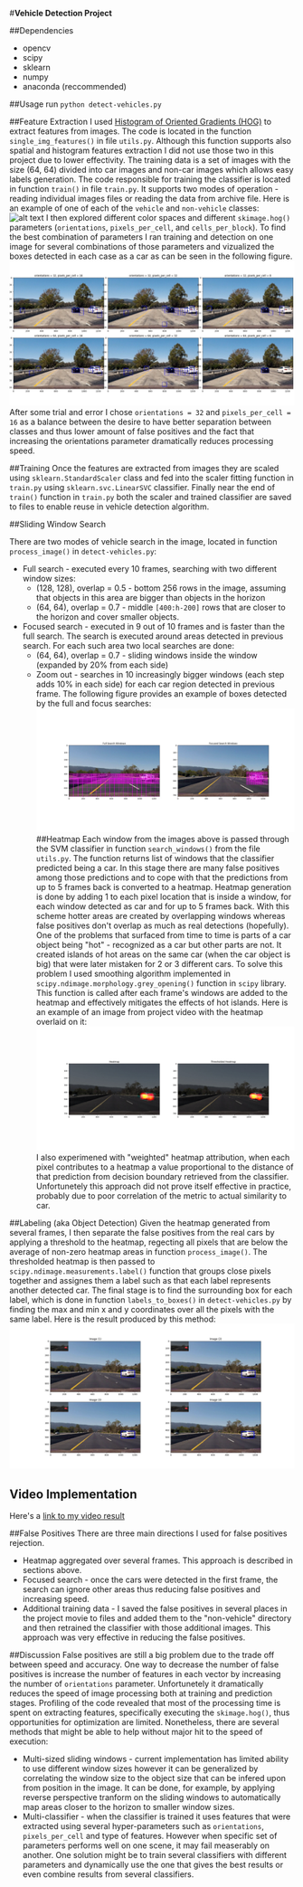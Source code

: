 #**Vehicle Detection Project**

[//]: # (Image References)
[image1]: ./examples/car_not_car.png
[image2]: ./examples/HOG_example.jpg
[image3]: ./examples/sliding_windows.jpg
[image4]: ./examples/heatmap.jpg
[image5]: ./examples/sliding_window.jpg
[video1]: ./output.avi

##Dependencies
* opencv
* scipy
* sklearn
* numpy
* anaconda (reccommended)

##Usage
run `python detect-vehicles.py`

##Feature Extraction
I used [Histogram of Oriented Gradients (HOG)](./https://en.wikipedia.org/wiki/Histogram_of_oriented_gradients) to extract features from images. The code is located in the function `single_img_features()` in file `utils.py`. Although this function supports also spatial and histogram features extraction I did not use those two in this project due to lower effectivity. 
The training data is a set of images with the size (64, 64) divided into car images and non-car images which allows easy labels generation. The code responsible for training the classifier is located in function `train()` in file `train.py`. It supports two modes of operation - reading individual images files or reading the data from archive file. Here is an example of one of each of the `vehicle` and `non-vehicle` classes:
![alt text][image1]
I then explored different color spaces and different `skimage.hog()` parameters (`orientations`, `pixels_per_cell`, and `cells_per_block`).  To find the best combination of parameters I ran training and detection on one image for several combinations of those parameters and vizualized the boxes detected in each case as a car as can be seen in the following figure.
![alt text][image2]
After some trial and error I chose `orientations = 32` and `pixels_per_cell = 16` as a balance between the desire to have better separation between classes and thus lower amount of false positives and the fact that increasing the orientations parameter dramatically reduces processing speed.

##Training
Once the features are extracted from images they are scaled using `sklearn.StandardScaler` class and fed into the scaler fitting function in `train.py` using `sklearn.svc.LinearSVC` classifier. Finally near the end of `train()` function in `train.py` both the scaler and trained classifier are saved to files to enable reuse in vehicle detection algorithm.

##Sliding Window Search

There are two modes of vehicle search in the image, located in function `process_image()` in `detect-vehicles.py`:
* Full search - executed every 10 frames, searching with two different window sizes:
	* (128, 128), overlap = 0.5 - bottom 256 rows in the image, assuming that objects in this area are bigger than objects in the horizon
	* (64, 64), overlap = 0.7   - middle `[400:h-200]` rows that are closer to the horizon and cover smaller objects.
* Focused search - executed in 9 out of 10 frames and is faster than the full search. The search is executed around areas detected in previous search. For each such area two local searches are done:
	* (64, 64), overlap = 0.7 - sliding windows inside the window (expanded by 20% from each side)
	* Zoom out - searches in 10 increasingly bigger windows (each step adds 10% in each side) for each car region detected in previous frame.
The following figure provides an example of boxes detected by the full and focus searches:
![alt text][image3]
##Heatmap
Each window from the images above is passed through the SVM classifier in function `search_windows()` from the file `utils.py`. The function returns list of windows that the classifier predicted being a car. In this stage there are many false positives among those predictions and to cope with that the predictions from up to 5 frames back is converted to a heatmap. Heatmap generation is done by adding 1 to each pixel location that is inside a window, for each window detected as car and for up to 5 frames back. With this scheme hotter areas are created by overlapping windows whereas false positives don't overlap as much as real detections (hopefully).
One of the problems that surfaced from time to time is parts of a car object being "hot" - recognized as a car but other parts are not. It created islands of hot areas on the same car (when the car object is big) that were later mistaken for 2 or 3 different cars. To solve this problem I used smoothing algorithm implemented in `scipy.ndimage.morphology.grey_opening()` function in `scipy` library. This function is called after each frame's windows are added to the heatmap and effectively mitigates the effects of hot islands. Here is an example of an image from project video with the heatmap overlaid on it:
![alt text][image4]
I also experimened with "weighted" heatmap attribution, when each pixel contributes to a heatmap a value proportional to the distance of that prediction from decision boundary retrieved from the classifier. Unfortunetely this approach did not prove itself effective in practice, probably due to poor correlation of the metric to actual similarity to car.
 
##Labeling (aka Object Detection)
Given the heatmap generated from several frames, I then separate the false positives from the real cars by applying a threshold to the heatmap, regecting all pixels that are below the average of non-zero heatmap areas in function `process_image()`. The thresholded heatmap is then passed to `scipy.ndimage.measurements.label()` function that groups close pixels together and assignes them a label such as that each label represents another detected car. The final stage is to find the surrounding box for each label, which is done in function `labels_to_boxes()` in `detect-vehicles.py` by finding the max and min x and y coordinates over all the pixels with the same label. Here is the result produced by this method:
![alt text][image5]
## Video Implementation
Here's a [link to my video result](./https://youtu.be/fxCiw3U5pzE)

##False Positives
There are three main directions I used for false positives rejection. 
* Heatmap aggregated over several frames. This approach is described in sections above.
* Focused search - once the cars were detected in the first frame, the search can ignore other areas thus reducing false positives and increasing speed.
* Additional training data - I saved the false positives in several places in the project movie to files and added them to the "non-vehicle" directory and then retrained the classifier with those additional images. This approach was very effective in reducing the false positives.

##Discussion
False positives are still a big problem due to the trade off between speed and accuracy. One way to decrease the number of false positives is increase the number of features in each vector by increasing the number of `orientations` parameter. Unfortunetely it dramatically reduces the speed of image processing both at training and prediction stages. Profiling of the code revealed that most of the processing time is spent on extracting features, specifically executing the `skimage.hog()`, thus opportunities for optimization are limited.
Nonetheless, there are several methods that might be able to help without major hit to the speed of execution:
* Multi-sized sliding windows - current implementation has limited ability to use different window sizes however it can be generalized by correlating the window size to the object size that can be infered upon from position in the image. It can be done, for example, by applying reverse perspective tranform on the sliding windows to automatically map areas closer to the horizon to smaller window sizes.
* Multi-classifier - when the classifier is trained it uses features that were extracted using several hyper-parameters such as `orientations`, `pixels_per_cell` and type of features. However when specific set of parameters performs well on one scene, it may fail measerably on another. One solution might be to train several classifiers with different parameters and dynamically use the one that gives the best results or even combine results from several classifiers. 

